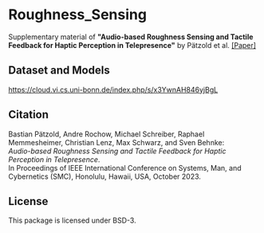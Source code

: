 # Roughness_Sensing

Supplementary material of **"Audio-based Roughness Sensing and Tactile Feedback for Haptic Perception in Telepresence"** by Pätzold et al. [[Paper]](https://arxiv.org/abs/2303.07186)

## Dataset and Models

https://cloud.vi.cs.uni-bonn.de/index.php/s/x3YwnAH846yjBgL

## Citation

Bastian Pätzold, Andre Rochow, Michael Schreiber, Raphael Memmesheimer, Christian Lenz, Max Schwarz, and Sven Behnke:<br>
*Audio-based Roughness Sensing and Tactile Feedback for Haptic Perception in Telepresence*.<br>
In Proceedings of IEEE International Conference on Systems, Man, and Cybernetics (SMC), Honolulu, Hawaii, USA, October 2023.

## License

This package is licensed under BSD-3.
